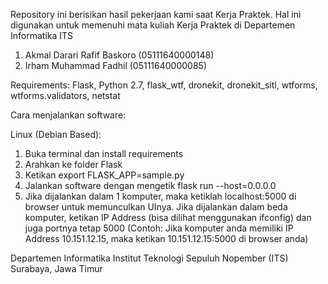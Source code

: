 Repository ini berisikan hasil pekerjaan kami saat Kerja Praktek. Hal ini digunakan untuk memenuhi mata kuliah Kerja Praktek di Departemen Informatika ITS

1. Akmal Darari Rafif Baskoro (05111640000148)
2. Irham Muhammad Fadhil (05111640000085)

Requirements: Flask, Python 2.7, flask_wtf, dronekit, dronekit_sitl, wtforms, wtforms.validators, netstat

Cara menjalankan software:

Linux (Debian Based):
1. Buka terminal dan install requirements
2. Arahkan ke folder Flask
3. Ketikan export FLASK_APP=sample.py
4. Jalankan software dengan mengetik flask run --host=0.0.0.0
5. Jika dijalankan dalam 1 komputer, maka ketiklah localhost:5000 di browser untuk memunculkan UInya. Jika dijalankan dalam beda komputer, ketikan IP Address (bisa dilihat menggunakan ifconfig) dan juga portnya tetap 5000 (Contoh: Jika komputer anda memiliki IP Address 10.151.12.15, maka ketikan 10.151.12.15:5000 di browser anda)

Departemen Informatika
Institut Teknologi Sepuluh Nopember (ITS)
Surabaya, Jawa Timur
